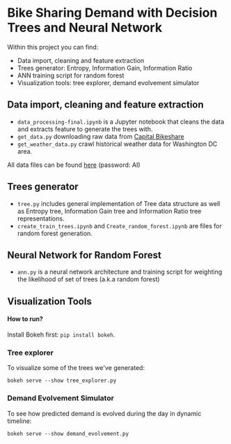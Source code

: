 # Bike Sharing Demand with Decision Trees and Neural Network

Within this project you can find:
* Data import, cleaning and feature extraction
* Trees generator: Entropy, Information Gain, Information Ratio  
* ANN training script for random forest
* Visualization tools: tree explorer, demand evolvement simulator

## Data import, cleaning and feature extraction
* `data_processing-final.ipynb`  is a Jupyter notebook that cleans the data and extracts feature to generate the trees with.
* `get_data.py`  downloading raw data from [Capital Bikeshare](https://www.capitalbikeshare.com/)
* `get_weather_data.py`  crawl historical weather data for Washington DC area.

All data files can be found [here](https://hey.ichhabeeine.cloud/index.php/s/B8LDtGbjpYbgXek) (password: AI)

## Trees generator
* `tree.py`  includes general implementation of Tree data structure as well as Entropy tree, Information Gain tree and Information Ratio tree representations. 
* `create_train_trees.ipynb` and `Create_random_forest.ipynb`  are files for random forest generation.

## Neural Network for Random Forest
* `ann.py`  is a neural network architecture and training script for weighting the likelihood of set of trees (a.k.a random forest) 

## Visualization Tools

#### How to run?
Install Bokeh first: `pip install bokeh`. 

### Tree explorer
To visualize some of the trees we've generated:
```
bokeh serve --show tree_explorer.py
```

### Demand Evolvement Simulator
To see how predicted demand is evolved during the day in dynamic timeline: 
```
bokeh serve --show demand_evolvement.py
```


